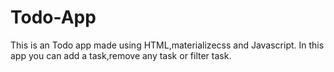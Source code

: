 # Todo-App
This is an Todo app made using HTML,materializecss and Javascript.
In this app you can add a task,remove any task or filter task.

